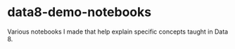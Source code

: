 # data8-demo-notebooks
Various notebooks I made that help explain specific concepts taught in Data 8.
